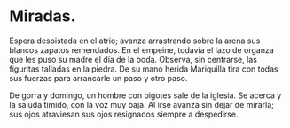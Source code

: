 # Miradas.

Espera despistada en el atrio; avanza arrastrando sobre la arena sus blancos zapatos remendados. En el empeine, todavía el lazo de organza que les puso su madre el día de la boda. Observa, sin centrarse, las figuritas talladas en la piedra. De su mano herida Mariquilla tira con todas sus fuerzas para arrancarle un paso y otro paso. 

De gorra y domingo, un hombre con bigotes sale de la iglesia. Se acerca y la saluda tímido, con la voz muy baja. Al irse avanza sin dejar de mirarla; sus ojos atraviesan sus ojos resignados siempre a despedirse.
